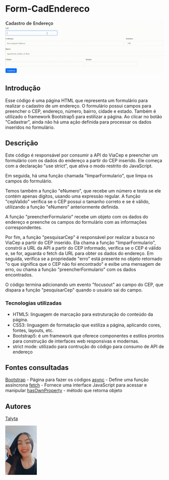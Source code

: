 # Form-CadEndereco

![image info](https://github.com/poxxataly26/Form-CadEndereco/blob/main/Img/Gif.gif)

## Introdução
Esse código é uma página HTML que representa um formulário para realizar o cadastro de um endereço. O formulário possui campos para preencher o CEP, endereço, número, bairro, cidade e estado. Também é utilizado o framework Bootstrap5 para estilizar a página. Ao clicar no botão "Cadastrar", ainda não há uma ação definida para processar os dados inseridos no formulário.

## Descrição 

Este código é responsável por consumir a API do ViaCep e preencher um formulário com os dados do endereço a partir do CEP inserido. Ele começa com a declaração "use strict", que ativa o modo restrito do JavaScript. 

Em seguida, há uma função chamada "limparFormulario", que limpa os campos do formulário. 

Temos também a função "eNumero", que recebe um número e testa se ele contém apenas dígitos, usando uma expressão regular. A função "cepValido" verifica se o CEP possui o tamanho correto e se é válido, utilizando a função "eNumero" anteriormente definida. 

A função "preencherFormulario" recebe um objeto com os dados do endereço e preenche os campos do formulário com as informações correspondentes. 

Por fim, a função "pesquisarCep" é responsável por realizar a busca no ViaCep a partir do CEP inserido. Ela chama a função "limparFormulario", constrói a URL da API a partir do CEP informado, verifica se o CEP é válido e, se for, aguarda o fetch da URL para obter os dados do endereço. Em seguida, verifica se a propriedade "erro" está presente no objeto retornado "o que significa que o CEP não foi encontrado" e exibe uma mensagem de erro, ou chama a função "preencherFormulario" com os dados encontrados. 

O código termina adicionando um evento "focusout" ao campo do CEP, que dispara a função "pesquisarCep" quando o usuário sai do campo.

### Tecnologias utilizadas

- HTML5: linguagem de marcação para estruturação do conteúdo da página.
- CSS3: linguagem de formatação que estiliza a página, aplicando cores, fontes, layouts, etc.
- Bootstrap5: é um framework que oferece componentes e estilos prontos para construção de interfaces web responsivas e modernas.
- strict mode: utilizado para contrução do código para consumo de API de endereço

## Fontes consultadas

[Bootstrap](https://getbootstrap.com/docs/5.0/forms/layout/) - Página para fazer os códigos
[async](https://developer.mozilla.org/pt-BR/docs/Web/JavaScript/Reference/Statements/async_function) - Define uma função assíncrona
[fetch](https://developer.mozilla.org/pt-BR/docs/Web/API/Fetch_API/Using_Fetch) - Fornece uma interface JavaScript para acessar e manipular
[hasOwnProperty](https://developer.mozilla.org/en-US/docs/Web/JavaScript/Reference/Global_Objects/Object/hasOwnProperty) - método que retorna objeto 

## Autores

[Talyta](https://github.com/poxxataly26/portfolio-pessoal) 

<img src="https://github.com/poxxataly26/portfolio-pessoal/blob/main/Img/foto.jpeg" width="100px">
